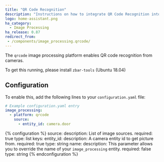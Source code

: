 ```yaml
---
title: "QR Code Recognition"
description: "Instructions on how to integrate QR Code Recognition into Home Assistant."
logo: home-assistant.png
ha_category:
  - Image Processing
ha_release: 0.87
redirect_from:
 - /components/image_processing.qrcode/
---
```


The `qrcode` image processing platform enables QR code recognition from cameras.

To get this running, please install `zbar-tools` (Ubuntu 18.04)

## Configuration

To enable this, add the following lines to your `configuration.yaml` file:

```yaml
# Example configuration.yaml entry
image_processing:
  - platform: qrcode
    source:
      - entity_id: camera.door
```

{% configuration %}
source:
  description: List of image sources.
  required: true
  type: list
  keys:
    entity_id:
      description: A camera entity id to get picture from.
      required: true
      type: string
    name:
      description: This parameter allows you to override the name of your `image_processing` entity.
      required: false
      type: string
{% endconfiguration %}
